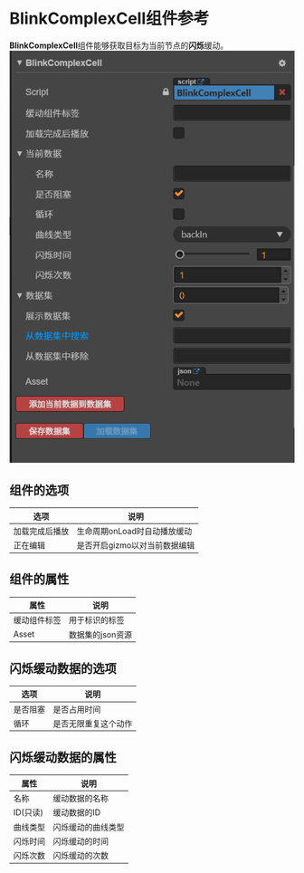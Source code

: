 # BlinkComplexCell组件参考

 **BlinkComplexCell**组件能够获取目标为当前节点的**闪烁**缓动。![image-20201108194056275](https://raw.githubusercontent.com/chichinohaha/Tweener/gh-pages/docs/Sources/blinkComplexCell.png)

## 组件的选项

| 选项           | 说明                          |
| -------------- | ----------------------------- |
| 加载完成后播放 | 生命周期onLoad时自动播放缓动  |
| 正在编辑       | 是否开启gizmo以对当前数据编辑 |

## 组件的属性

| 属性         | 说明             |
| ------------ | ---------------- |
| 缓动组件标签 | 用于标识的标签   |
| Asset        | 数据集的json资源 |

## 闪烁缓动数据的选项

| 选项     | 说明                 |
| -------- | -------------------- |
| 是否阻塞 | 是否占用时间         |
| 循环     | 是否无限重复这个动作 |

## 闪烁缓动数据的属性

| 属性     | 说明               |
| -------- | ------------------ |
| 名称     | 缓动数据的名称     |
| ID(只读) | 缓动数据的ID       |
| 曲线类型 | 闪烁缓动的曲线类型 |
| 闪烁时间 | 闪烁缓动的时间     |
| 闪烁次数 | 闪烁缓动的次数     |

